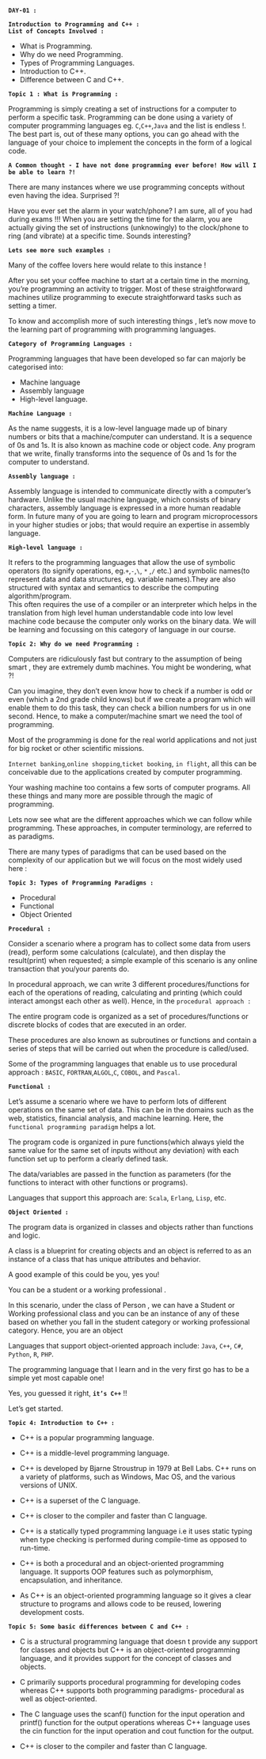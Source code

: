 **`DAY-01 :`**

**`Introduction to Programming and C++ :`**  
**`List of Concepts Involved :`** 

- What is Programming.
- Why do we need Programming.
- Types of Programming Languages.
- Introduction to C++.
- Difference between C and C++.

**`Topic 1 : What is Programming :`**

Programming is simply creating a set of instructions for  a computer to perform a specific task. 
Programming can be done using a variety of computer programming languages eg. `C`,`C++`,`Java` and the list is endless !. 
The best part is, out of these  many options, you can go ahead with the language of your choice to implement the concepts in the form of a logical code. 

**`A Common thought - I have not done programming ever before! How will I be able to learn ?!`**

There are many instances where we use programming concepts without even having the  idea. Surprised ?!  

Have you ever set the alarm in your watch/phone? I am sure, all of you had during exams !!! When you are setting the time for the alarm, you are actually giving the set of instructions (unknowingly) to the clock/phone to ring (and vibrate) at a specific time. Sounds interesting? 

**`Lets see more such examples :`**

Many of the coffee lovers here would relate to this instance ! 

After you set your coffee machine to start at a certain time in  the morning, you’re programming an activity to trigger. Most of these straightforward machines utilize programming to execute straightforward tasks  such as setting a timer.

To know and accomplish more of such interesting things , let’s now move to the learning part of programming with programming languages.

**`Category of Programming Languages :`**

Programming languages that have been developed so far can majorly be categorised into: 
- Machine language
- Assembly language
- High-level language.

**`Machine Language :`**

As the name suggests, it is a low-level language made up of binary numbers or bits that a machine/computer can understand. It is a sequence of 0s and 1s. It is also known as machine code or object code. Any program that we write, finally transforms into the sequence of 0s and 1s  for the computer to understand.

**`Assembly language :`**

Assembly language  is intended to communicate directly with a computer’s hardware. Unlike the usual  machine language, which consists of binary characters, assembly language is expressed in a more human readable form. In future many of you are going to learn and program microprocessors in your higher studies or jobs; that would require an expertise in assembly language.

**`High-level language :`**

It refers to the programming languages that allow the use of symbolic operators (to signify operations, eg.`+`,`-`,`\`, `*` ,`/` etc.) and symbolic names(to represent data and data structures, eg. variable names).They are also structured with syntax and semantics to describe the computing algorithm/program.  
This often requires the use of a compiler or
an interpreter which helps in the  translation from high level human understandable code into low level machine code because the computer only works on the binary data. We will be learning and focussing on this category of language in our course. 

**`Topic 2: Why do we need Programming :`**

Computers are ridiculously fast but contrary to the assumption of being  smart , they are extremely dumb machines. You might be wondering, what ?!  

Can you imagine, they don’t even know how to check if a number is odd or even (which a 2nd grade child knows) but if we create a program which will enable them to do this task, they can check a billion numbers for us in one second. Hence, to make a computer/machine  smart  we need the tool of programming.

Most of  the programming is done for the real world applications and not just for big rocket or other scientific missions. 

`Internet banking`,`online shopping`,`ticket booking`, `in flight`, all this can be conceivable due to the applications created by computer programming. 

Your washing machine too contains a few sorts of computer programs. All these things and many more are possible  through the magic of programming.

Lets now see what are the different approaches which we can follow while programming. These approaches, in computer terminology, are referred to as paradigms. 

There are many types of paradigms that can be used based on the complexity of our application but we will focus on the most widely used here :

**`Topic 3: Types of Programming Paradigms :`**

- Procedural 
- Functional 
- Object Oriented

**`Procedural :`**

Consider a scenario where a program has to collect some data from users (read), perform some calculations (calculate), and then display the result(print) when requested; a simple example of this scenario is any online transaction that you/your parents do. 

In procedural approach, we can write 3 different procedures/functions for each of the operations of reading, calculating and printing (which could interact amongst each other as well). Hence, in the `procedural approach :` 

The entire program code is organized as a set of procedures/functions or discrete blocks of codes that are executed in an order.

These procedures are also known as subroutines or functions and contain a series of steps that will be carried out when the procedure is called/used.

Some of the programming languages that enable us to use procedural approach  : `BASIC`, `FORTRAN`,`ALGOL`,`C`, `COBOL`, and `Pascal`.

**`Functional :`**

Let’s assume a scenario where  we have to perform lots of different operations on the same set of data. This can be in the domains such as the web, statistics, financial analysis, and machine learning. Here, the `functional programming paradigm` helps a lot.

The program code is organized in pure functions(which always yield the same value for the same set of inputs without any deviation) with each function set up to perform a clearly defined task.

The data/variables are passed in the function as parameters (for the functions to interact with other functions or programs).

Languages that support this approach are: `Scala`,  `Erlang`, `Lisp`, etc.

**`Object Oriented :`**

The program data is organized in classes and objects rather than functions and logic.

A class is a blueprint for creating objects and an object is referred to as an instance of a class that has unique attributes and behavior.

A good example of this could be you, yes you! 

You can be a  student  or a  working professional . 

In this scenario, under the class of  Person , we can have a  Student  or  Working professional  class and you can be an instance of any of these based on whether you fall in the  student  category or  working professional  category. Hence, you are an object

Languages that support object-oriented approach include: `Java`, `C++`, `C#`, `Python`, `R`, `PHP`.

The programming language that I learn and in the very first go has to be a simple yet most capable one!

Yes, you guessed it right, **`it’s C++`** !!

Let’s get started.

**`Topic 4: Introduction to C++ :`**

- C++ is a popular programming language. 

- C++ is a middle-level programming language. 

- C++ is developed by Bjarne Stroustrup in 1979 at Bell Labs. C++ runs on a variety of platforms, such as Windows, Mac OS, and the various versions of UNIX. 

- C++  is a superset of the C language.

- C++ is closer to the compiler and faster than C language.

- C++ is a statically typed programming language i.e it uses static typing when type checking is performed during compile-time as opposed to run-time.

- C++ is both a procedural and an object-oriented programming language. It supports OOP features such as polymorphism, encapsulation, and inheritance.

- As C++ is an object-oriented programming language so it  gives a clear structure to programs and allows code to be reused, lowering development costs.

**`Topic 5: Some basic differences between C and C++ :`**

- C is a structural programming language that doesn t provide any support for classes and objects but C++  is an object-oriented programming language, and it provides support for the concept of classes and objects.

- C primarily supports procedural programming for developing codes whereas C++ supports both programming paradigms- procedural as well as object-oriented.

- The C language uses the scanf()  function for the input operation and printf() function for the output operations whereas C++  language uses the cin  function for the input operation and cout function for the output.

- C++ is closer to the compiler and faster than C language.

